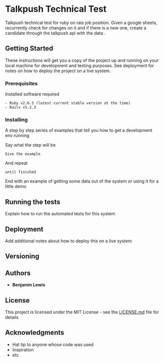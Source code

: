 # Talkpush Technical Test

Talkpush technical test for ruby on rais job position. Given a google sheets, recurrently check for changes on it and if there is a new one, create a candidate through the talkpush api with the data .

## Getting Started

These instructions will get you a copy of the project up and running on your local machine for development and testing purposes. See deployment for notes on how to deploy the project on a live system.

### Prerequisites

Installed software required

```
- Ruby v2.6.3 (latest current stable version at the time)
- Rails v5.2.3
```

### Installing

A step by step series of examples that tell you how to get a development env running

Say what the step will be

```
Give the example
```

And repeat

```
until finished
```

End with an example of getting some data out of the system or using it for a little demo

## Running the tests

Explain how to run the automated tests for this system

## Deployment

Add additional notes about how to deploy this on a live system

## Versioning



## Authors

* **Benjamin Lewis**

## License

This project is licensed under the MIT License - see the [LICENSE.md](LICENSE.md) file for details

## Acknowledgments

* Hat tip to anyone whose code was used
* Inspiration
* etc


